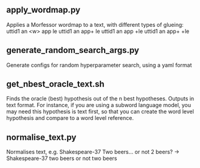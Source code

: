 ## apply\_wordmap.py
Applies a Morfessor wordmap to a text, with different types of glueing:
    uttid1 an \<w\> app le
    uttid1 an app+ le
    uttid1 an app +le
    uttid1 an app+ +le

## generate\_random\_search\_args.py
Generate configs for random hyperparameter search, using a yaml format

## get\_nbest\_oracle\_text.sh
Finds the oracle (best) hypothesis out of the n best hypotheses. Outputs in text format.
For instance, if you are using a subword language model, you may need this hypothesis is text first, so that you can create the word level hypothesis and compare to a word level reference.

## normalise\_text.py
Normalises text, e.g. 
    Shakespeare-37 Two beers...  or not 2 beers? 
    -> Shakespeare-37 two beers or not two beers
